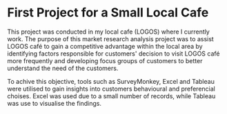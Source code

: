 # First Project for a Small Local Cafe

This project was conducted in my local cafe (LOGOS) where I currently work. The purpose of this market research analysis project was to assist LOGOS café to gain a competitive advantage within the local area by identifying factors responsible for customers' decision to visit LOGOS café more frequently and developing focus groups of customers to better understand the need of the customers.

To achive this objective, tools such as SurveyMonkey, Excel and Tableau were utilised to gain insights into customers behavioural and preferencial choises. Excel was used due to a small number of records, while Tableau was use to visualise the findings.

